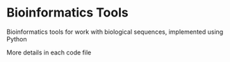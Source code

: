 # Bioinformatics Tools
Bioinformatics tools for work with biological sequences, implemented using Python

More details in each code file
